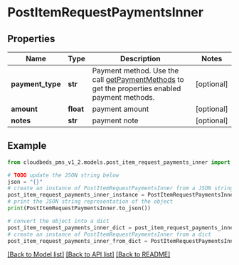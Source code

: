 # PostItemRequestPaymentsInner


## Properties

Name | Type | Description | Notes
------------ | ------------- | ------------- | -------------
**payment_type** | **str** | Payment method. Use the call [getPaymentMethods](#api-Payment-getPaymentMethods) to get the properties enabled payment methods. | [optional] 
**amount** | **float** | payment amount | [optional] 
**notes** | **str** | payment note | [optional] 

## Example

```python
from cloudbeds_pms_v1_2.models.post_item_request_payments_inner import PostItemRequestPaymentsInner

# TODO update the JSON string below
json = "{}"
# create an instance of PostItemRequestPaymentsInner from a JSON string
post_item_request_payments_inner_instance = PostItemRequestPaymentsInner.from_json(json)
# print the JSON string representation of the object
print(PostItemRequestPaymentsInner.to_json())

# convert the object into a dict
post_item_request_payments_inner_dict = post_item_request_payments_inner_instance.to_dict()
# create an instance of PostItemRequestPaymentsInner from a dict
post_item_request_payments_inner_from_dict = PostItemRequestPaymentsInner.from_dict(post_item_request_payments_inner_dict)
```
[[Back to Model list]](../README.md#documentation-for-models) [[Back to API list]](../README.md#documentation-for-api-endpoints) [[Back to README]](../README.md)


